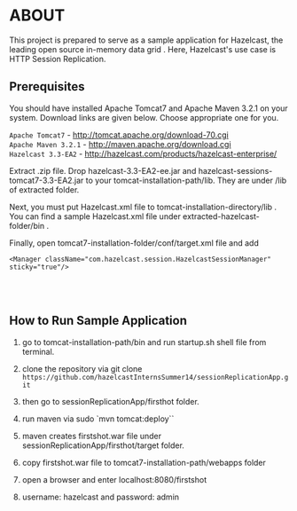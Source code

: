 <h1>ABOUT</h1>
This project is prepared to serve as a sample application for Hazelcast, the leading open source in-memory data grid . Here, Hazelcast's use case is HTTP Session Replication. 
 
<h2>Prerequisites</h2>
You should have installed Apache Tomcat7 and Apache Maven 3.2.1 on your system. Download links are given below. Choose appropriate one for you.

`Apache Tomcat7` - http://tomcat.apache.org/download-70.cgi <br />
`Apache Maven 3.2.1` - http://maven.apache.org/download.cgi<br />
`Hazelcast 3.3-EA2` - http://hazelcast.com/products/hazelcast-enterprise/ 

Extract .zip file. Drop hazelcast-3.3-EA2-ee.jar and hazelcast-sessions-tomcat7-3.3-EA2.jar to your tomcat-installation-path/lib. They are under /lib of extracted folder.<br />

Next, you must put Hazelcast.xml file to tomcat-installation-directory/lib . You can find a sample Hazelcast.xml file under extracted-hazelcast-folder/bin .

Finally, open tomcat7-installation-folder/conf/target.xml file and add

`<Manager className="com.hazelcast.session.HazelcastSessionManager" sticky="true"/>`

<br />
<br />

<h2>How to Run Sample Application</h2>


1) go to tomcat-installation-path/bin and run startup.sh shell file from terminal.

2) clone the repository via git clone `https://github.com/hazelcastInternsSummer14/sessionReplicationApp.git`

3) then go to sessionReplicationApp/firsthot folder.

4) run maven via sudo `mvn tomcat:deploy``

5) maven creates firstshot.war file under sessionReplicationApp/firsthot/target folder.

6) copy firstshot.war file to tomcat7-installation-path/webapps folder

7) open a browser and enter localhost:8080/firstshot

8) username: hazelcast and password: admin
